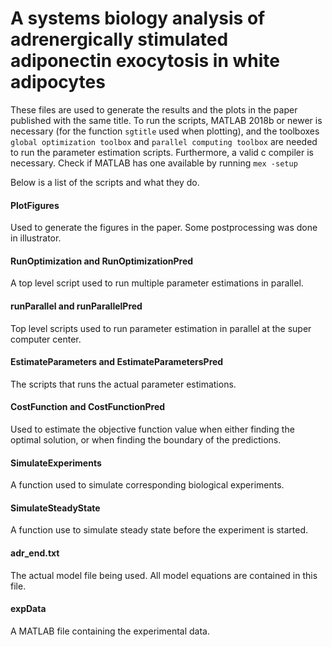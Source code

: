 # A systems biology analysis of adrenergically stimulated adiponectin exocytosis in white adipocytes 

These files are used to generate the results and the plots in the paper published with the same title. 
To run the scripts, MATLAB 2018b or newer is necessary (for the function `sgtitle` used when plotting), and the toolboxes `global optimization toolbox` and `parallel computing toolbox` are needed to run the parameter estimation scripts. Furthermore, a valid c compiler is necessary. Check if MATLAB has one available by running `mex -setup`

Below is a list of the scripts and what they do. 
#### PlotFigures
Used to generate the figures in the paper. Some postprocessing was done in illustrator. 

#### RunOptimization and RunOptimizationPred
A top level script used to run multiple parameter estimations in parallel. 

#### runParallel and runParallelPred
Top level scripts used to run parameter estimation in parallel at the super computer center. 

#### EstimateParameters and EstimateParametersPred
The scripts that runs the actual parameter estimations. 

#### CostFunction and CostFunctionPred
Used to estimate the objective function value when either finding the optimal solution, or when finding the boundary of the predictions. 

#### SimulateExperiments
A function used to simulate corresponding biological experiments. 

#### SimulateSteadyState
A function use to simulate steady state before the experiment is started. 

#### adr_end.txt
The actual model file being used. All model equations are contained in this file.

#### expData
A MATLAB file containing the experimental data. 